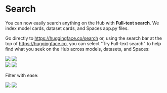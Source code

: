# Search

You can now easily search anything on the Hub with **Full-text search**. We index model cards, dataset cards, and Spaces app.py files.

Go directly to https://huggingface.co/search or, using the search bar at the top of https://huggingface.co, you can select "Try Full-text search" to help find what you seek on the Hub across models, datasets, and Spaces:

<div class="flex justify-center">
<img class="block dark:hidden" src="https://huggingface.co/datasets/huggingface/documentation-images/resolve/main/hub/fulltextsearch1.png"/>
<img class="hidden dark:block" src="https://huggingface.co/datasets/huggingface/documentation-images/resolve/main/hub/fulltextsearch2.png"/>
</div>

<div class="flex justify-center">
<img class="block dark:hidden" src="https://huggingface.co/datasets/huggingface/documentation-images/resolve/main/hub/AlbertFTS1.png"/>
<img class="hidden dark:block" src="https://huggingface.co/datasets/huggingface/documentation-images/resolve/main/hub/AlbertFTS2.png"/>
</div>

Filter with ease: 

<div class="flex justify-center">
<img class="block dark:hidden" src="https://huggingface.co/datasets/huggingface/documentation-images/resolve/main/Filter%20search%201.png"/>
<img class="hidden dark:block" src="https://huggingface.co/datasets/huggingface/documentation-images/resolve/main/Filter%20search%202.png"/>
</div>
